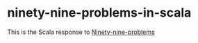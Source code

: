 ninety-nine-problems-in-scala
=============================

This is the Scala response to [Ninety-nine-problems](http://www.haskell.org/haskellwiki/H-99:_Ninety-Nine_Haskell_Problems)

